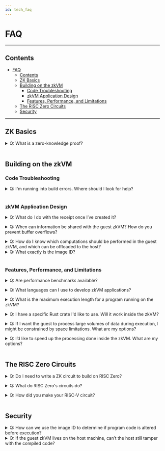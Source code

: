 ```yaml
---
id: tech_faq
---
```

# FAQ

-------------------------------
## Contents
- [FAQ](#faq)
  - [Contents](#contents)
  - [ZK Basics](#zk-basics)
  - [Building on the zkVM](#building-on-the-zkvm)
    - [Code Troubleshooting](#code-troubleshooting)
    - [zkVM Application Design](#zkvm-application-design)
    - [Features, Performance, and Limitations](#features-performance-and-limitations)
  - [The RISC Zero Circuits](#the-risc-zero-circuits)
  - [Security](#security)

-------------------------------

## ZK Basics
<a class="anchor" id="zkp"></a>
<details closed>
<summary>
Q: What is a zero-knowledge proof?
</summary>
A zero-knowledge proof (or ZKP) is <a href="https://en.wikipedia.org/wiki/Zero-knowledge_proof">"a method by which one party (the prover) can prove to another party (the verifier) that a given statement is true [without] conveying any additional information"</a>. 
RISC Zero's zkVM makes it easy to produce ZKPs to prove the correct execution of arbitrary code. <br/>
<br/>
When Alice executes code inside the zkVM, Alice gets back a <a href="https://dev.risczero.com/terminology#receipt">receipt</a>. 
Alice can pass the receipt to Bob, who can then <a href="https://dev.risczero.com/terminology#verify">verify</a> the receipt.
<br/>
<br/>
By verifying the receipt, Bob can confirm that the expected code executed and produced the asserted results. 
Any inputs Alice passes to the program during execution will be private unless Alice chooses to share them.
</details>
 <br/>

## Building on the zkVM
### Code Troubleshooting
<a class="anchor" id="build-errors"></a>
<details closed>
<summary>
Q: I'm running into build errors. Where should I look for help?
</summary>
A: Some known issues and workarounds are tracked on GitHub under the <a href="https://github.com/risc0/risc0/issues?q=is%3Aissue+is%3Aopen+label%3A%22rust+guest+workarounds%22">"rust guest workarounds"</a> tag. 
If you can't find your problem here you can open a <a href="https://github.com/risc0/risc0/issues">new issue</a> or reach out to us on <a href="https://discord.gg/risczero">Discord</a>.
</details>
<br/>

### zkVM Application Design
<a class="anchor" id="using-receipts"></a>
<details closed>
<summary>
Q:
What do I do with the receipt once I’ve created it?
</summary>
A:
After Alice creates a <a href="https://dev.risczero.com/terminology#receipt">receipt</a>, she'll typically pass it to Bob who will want to <a href="https://dev.risczero.com/terminology#verify">verify</a> its authenticity. 
At a minimum, Bob will need access to the <a href="https://dev.risczero.com/terminology#image-id">image ID</a> of the expected program.
For most cases, Bob will want to know what code was run, and will therefore also want the <a href="https://dev.risczero.com/terminology#elf-binary">ELF file</a> or the source code that generated it.
Bob can verify the receipt was created by this code by constructing the <a href="https://dev.risczero.com/terminology#image-id">image ID</a> from the given ELF file and using it for verification. <br/>
<br/>
In our <a href="https://github.com/risc0/risc0/tree/v0.16.0/examples">examples</a>, the receipt is generated and verified within the same program, but typically the receipt will be passed to a third party for verification.
</details>

<a class="anchor" id="io-buffer-overflows"></a>
<details closed>
<summary>
Q:  When can information be shared with the guest zkVM? How do you prevent buffer overflows?
</summary>
A: 
Data can be sent during program execution from the host to the guest via a memory map. 
The host-writeable memory is write-once, meaning that adjacent memory regions cannot be overwritten and executed.
</details>

<a class="anchor" id="what-should-guest-do"></a>
<details closed>
<summary>
Q:
How do I know which computations should be performed in the guest zkVM, and which can be offloaded to the host?
</summary>
A: If you don't need to perform a computation securely, if others don't rely on it, and if it doesn't produce outputs that others rely on, it can probably be performed outside of the zkVM. <br/>
<br/>
However, consider that code run in the RISC Zero zkVM can be shown to behave as expected even on a host that is entirely untrusted. 
To get the most value out of this guarantee, we recommend dividing the computational labor with an untrusted host in mind. 
That is, other parties should not need to trust the host's output or operations in order to benefit from the work done in the zkVM.
</details>

<details closed>
<a class="anchor" id="image-id"></a>
<summary>
Q:
What exactly is the image ID?
</summary>
A: The image ID uses hashing to relate the receipt to the code that produced the receipt. 
Specifically, the image ID is a Merklization of the image of the initial zkVM memory state.  
For more details, see <a href="https://www.youtube.com/watch?v=QwzrBHHkzFE&list=PLcPzhUaCxlCirUkJY0ltpjdtzWcz5U_6y&index=4">this clip from Study Club</a>.
</details>
<br/>

### Features, Performance, and Limitations
<a class="anchor" id="benchmarks"></a>
<details closed>
<summary>
Q: Are performance benchmarks available?
</summary>
A: Yes. We have a <a href="https://dev.risczero.com/datasheet.pdf">datasheet</a> with performance benchmarks, and you can also generate your own benchmarks. More details are available on the <a href="https://dev.risczero.com/zkvm/benchmarks">benchmarks page</a>.
</details>

<a class="anchor" id="language-support"></a>
<details closed>
<summary>
Q: What languages can I use to develop zkVM applications?
</summary>
A: We recommend Rust for writing zkVM applications. 
Although technically the zkVM can execute any RISC-V code, we only have documentation and API support for Rust development. 
Development in C++ is also possible, but proceed at your own risk. 
You can reference the <a href="https://github.com/risc0/risc0/tree/v0.11.0/examples/cpp">examples in C++</a> that were included in the 0.11 release, although we've made substantial changes since that release, and we're available to answer questions on <a href="https://discord.gg/risczero"> Discord</a> as needed.
</details>

<a class="anchor" id="max-length"></a>
<details closed>
<summary>
Q: What is the maximum execution length for a program running on the zkVM?
</summary>
A: Since we added support for <a href="https://www.risczero.com/news/continuations"> continuations</a>, the execution length can be very large.
So far, we've made proofs for executions that exceed 4 billion cycles, and there's plenty of room to expand that further. 
</details>

<a class="anchor" id="rust-crate"></a>
<details closed>
<summary>
Q: I have a specific Rust crate I'd like to use. Will it work inside the zkVM?
</summary>
A: Each night, we check the top 1000 Rust crates for zkVM compatibility. 
You can see the results <a href="https://risc0.github.io/ghpages/dev/crate-validation/index.html"> here</a>. 
As of this writing, 71% of the top 1000 Rust crates work inside the zkVM. <br/>
<br/>
If the crate you'd like to use isn't working, there may be a workaround <a href="https://github.com/risc0/risc0/issues?q=is%3Aissue+is%3Aopen+label%3A%22rust+guest+workarounds%22">here</a>. 
If there's not already a workaround, please <a href="https://github.com/risc0/risc0/issues/new">open an issue</a> or reach out on <a href="https://discord.gg/risczero">Discord.</a>
</details>

<a class="anchor" id="large-data"></a>
<details closed>
<summary>
Q:
If I want the guest to process large volumes of data during execution, I might be constrained by space limitations. What are my options?
</summary>
A:
If data is loaded from the host to restrict guest program size, the most significant limitation on zkVM data processing is a constraint on instruction cycles. 
Loading data into the guest costs instruction cycles, as does data processing.

There are workarounds for data limitations if the data is only included to ensure that its integrity becomes part of the proof of computation. 
If the data can be processed externally and simply needs to be verifiably unchanged, consider processing data externally and sending the guest a Merkle proof or (if no processing is needed) generating a SHA of a large dataset.

In the future, we plan to lift these processing limitations using continuations and recursion.
</details>

<a class="anchor" id="acceleration"></a>
<details closed>
<summary>
Q:
I’d like to speed up the processing done inside the zkVM. What are my options?
</summary>
A:
For cryptographic operations, it is possible to build ‘accelerator’ circuits such as our implementation of SHA26. 
Fast cryptography is sufficient to support many ‘DeFi’ applications. 
For many other applications, it is possible to perform most computation on the host (outside the zkVM) and then verify the results in the zkVM.
</details>

<br/>



## The RISC Zero Circuits
<a class="anchor" id="dont-write-circuits"></a>
<details closed>
<summary>
Q: Do I need to write a ZK circuit to build on RISC Zero?
</summary>
A: No! 
We take care of the circuit building so that you can focus on building applications. 
Everything you'll need to build is outlined in the <a href="https://dev.risczero.com/zkvm">zkVM docs</a> and the <a href="https://dev.risczero.com/bonsai">Bonsai docs</a>.
</details>

<a class="anchor" id="circuits"></a>
<details closed>
<summary>
Q: What do RISC Zero's circuits do?
</summary>
RISC Zero has three circuits: one that executes RISC-V code, one that's used for recursion, and one that is used for a STARK-to-SNARK conversion.

* The RISC-V circuit receives an ELF binary file as a public input and private inputs from the host; the output of the RISC-V circuit is a receipt.
* The recursion circuit is specialized to prove the verification of RISC Zero receipts; this circuit is used in order to compress many RISC Zero receipts into a single receipt. 
* The STARK-to-SNARK circuit is used to translate a STARK proof into a SNARK proof, which enables on-chain verification. 

</details>

<a class="anchor" id="building-our-circuit"></a>
<details closed>
<summary>
Q: How did you make your RISC-V circuit?
</summary>
A: The RISC-V circuit is found in step.cpp.inc and is generated by the make-circuit program. It consists of:

* Code to emulate RISC-V, including decoding RISC-V instructions and constructing the execution trace.
* Code to evaluate the constraint polynomials that check the execution trace.
* Auxiliary data to support structures such as ‘taps’.

Because the data structures supporting all three of these need to match very carefully, we created a ‘circuit compiler’ program that generates code for all three of these systems.
</details>

<br/>

## Security
<a class="anchor" id="image-id-security"></a>
<details closed>
<summary>
Q:
How can we use the image ID to determine if program code is altered before execution?
</summary>
A: The image ID can be determined from the compiled ELF source code. 
Someone wishing to confirm that a receipt corresponds to Rust source code can compile that code targeting the RISC Zero zkVM and verify that the image ID resulting from this compilation matches the image ID in the receipt. <br/> <br/>

*Note: We plan to enable a deterministic connection between the Rust source code and the image ID. 
At the moment, the conversion from Rust source code to ELF binary is non-deterministic (because `cargo` builds are non-deterministic).  
What this means for zkVM application design is that checking the correctness of the ImageID requires access to the compiled ELF file. 
For the latest status on this issue, check the discussion on the <a href="https://https://github.com/risc0/risc0/issues/116">GitHub issue</a>.*
</details>
<a class="anchor" id="tampering-with-code"></a>
<details closed>
<summary>
Q: If the guest zkVM lives on the host machine, can’t the host still tamper with the compiled code?
</summary>
A: Like other zk-STARKs, RISC Zero’s implementation makes it cryptographically infeasible to generate an invalid receipt:

* If the binary is modified, then the receipt’s seal will not match the image ID of the expected binary.
* If the execution is modified, then the execution trace will be invalid.
* If the output is modified, then the journal’s hash will not match the hash recorded in the receipt.

</details>
